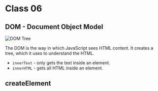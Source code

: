 # Class 06

## DOM - Document Object Model

![DOM Tree](https://www.w3schools.com/js/pic_htmltree.gif)

The DOM is the way in which JavaScript sees HTML content. It creates a tree, which it uses to understand the HTML.

- `innerText` - only gets the text inside an element.
- `innerHTML` - gets all HTML inside an element.

## createElement
